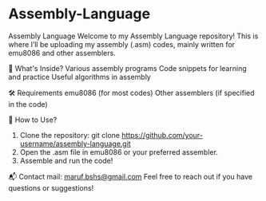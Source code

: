 # Assembly-Language
Assembly Language 
Welcome to my Assembly Language repository! This is where I’ll be uploading my assembly (.asm) codes, mainly written for emu8086 and other assemblers.


📌 What's Inside?
Various assembly programs
Code snippets for learning and practice
Useful algorithms in assembly

🛠 Requirements
emu8086 (for most codes)
Other assemblers (if specified in the code)

📜 How to Use?
1. Clone the repository:
git clone https://github.com/your-username/assembly-language.git
2. Open the .asm file in emu8086 or your preferred assembler.
3. Assemble and run the code!


📬 Contact
mail: maruf.bshs@gmail.com
Feel free to reach out if you have questions or suggestions! 
